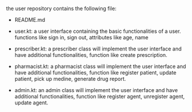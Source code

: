the user repository contains the following file:
- README.md
- user.kt: a user interface containing the basic functionalities of a user. functions like
sign in, sign out, attributes like age, name

- prescriber.kt: a prescriber class will implement the user interface and have additional functionalities, 
function like create prescription.

- pharmacist.kt: a pharmacist class will implement the user interface and have additional functionalities,
  function like register patient, update patient, pick up medine, generate drug report.

- admin.kt: an admin class will implement the user interface and have additional functionalities,
  function like register agent, unregister agent, update agent.
